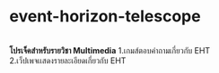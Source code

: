 # event-horizon-telescope
<br>
<b>โปรเจ็คสำหรับรายวิชา Multimedia</b>
<brมีองค์ประกอบ 2 ส่วน คือ
<br>1.เกมส์ตอบคำถามเกี่ยวกับ EHT
<br>2.เว็ปเพจเเสดงรายละเอียดเกี่ยวกับ EHT
